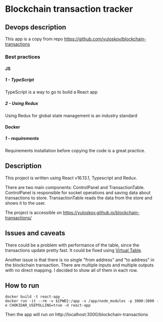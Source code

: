 # Blockchain transaction tracker
## Devops description
This app is a copy from repo https://github.com/yuloskov/blockchain-transactions

### Best practices
#### JS
##### 1 - TypeScript
TypeScript is a way to go to build a React app
##### 2 - Using Redux
Using Redux for global state management is an industry standard
#### Docker
##### 1 - requirements
Requirements installation before copying the code is a great practice.
 
## Description
This project is written using React v16.13.1, Typescript and Redux.

There are two main components: ControlPanel and TransactionTable. ControlPanel
is responsible for socket operations and saving data about transactions to store.
TransactionTable reads the data from the store and shows it to the user.

The project is accessible on https://yuloskov.github.io/blockchain-transactions/
## Issues and caveats
There could be a problem with performance of the table, since the transactions
update pretty fast. It could be fixed using [Virtual Table](http://localhost:3000/).

Another issue is that there is no single "from address" and "to address" in 
the blockchain transaction. There are multiple inputs and multiple outputs with 
no direct mapping. I decided to show all of them in each row. 
## How to run
```
docker build -t react-app .
docker run -it --rm -v ${PWD}:/app -v /app/node_modules -p 3000:3000 -e CHOKIDAR_USEPOLLING=true -d react-app
```
Then the app will run on http://localhost:3000/blockchain-transactions